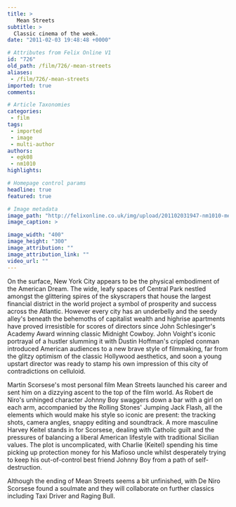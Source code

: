 ```yaml
---
title: >
   Mean Streets
subtitle: >
  Classic cinema of the week.
date: "2011-02-03 19:48:48 +0000"

# Attributes from Felix Online V1
id: "726"
old_path: /film/726/-mean-streets
aliases:
 - /film/726/-mean-streets
imported: true
comments:

# Article Taxonomies
categories:
 - film
tags:
 - imported
 - image
 - multi-author
authors:
 - egk08
 - nm1010
highlights:

# Homepage control params
headline: true
featured: true

# Image metadata
image_path: "http://felixonline.co.uk/img/upload/201102031947-nm1010-meanstre.jpg"
image_caption: >

image_width: "400"
image_height: "300"
image_attribution: ""
image_attribution_link: ""
video_url: ""
---
```


On the surface, New York City appears to be the physical embodiment of the American Dream. The wide, leafy spaces of Central Park nestled amongst the glittering spires of the skyscrapers that house the largest financial district in the world project a symbol of prosperity and success across the Atlantic. However every city has an underbelly and the seedy alley's beneath the behemoths of capitalist wealth and highrise apartments have proved irresistible for scores of directors since John Schlesinger's Academy Award winning classic Midnight Cowboy. John Voight's iconic portrayal of a hustler slumming it with Dustin Hoffman's crippled conman introduced American audiences to a new brave style of filmmaking, far from the glitzy optimism of the classic Hollywood aesthetics, and soon a young upstart director was ready to stamp his own impression of this city of contradictions on celluloid.

Martin Scorsese's most personal film Mean Streets launched his career and sent him on a dizzying ascent to the top of the film world. As Robert de Niro's unhinged character Johnny Boy swaggers down a bar with a girl on each arm, accompanied by the Rolling Stones' Jumping Jack Flash, all the elements which would make his style so iconic are present: the tracking shots, camera angles, snappy editing and soundtrack. A more masculine Harvey Keitel stands in for Scorsese, dealing with Catholic guilt and the pressures of balancing a liberal American lifestyle with traditional Sicilian values. The plot is uncomplicated, with Charlie (Keitel) spending his time picking up protection money for his Mafioso uncle whilst desperately trying to keep his out-of-control best friend Johnny Boy from a path of self-destruction.

Although the ending of Mean Streets seems a bit unfinished, with De Niro Scorsese found a soulmate and they will collaborate on further classics including Taxi Driver and Raging Bull.
